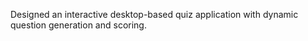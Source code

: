 Designed an interactive desktop-based quiz application with dynamic question generation and scoring.
